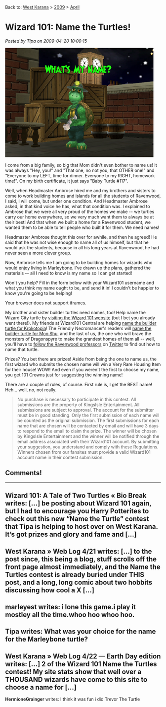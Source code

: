 Back to: [West Karana](/posts/westkarana.md) > [2009](/posts/2009/westkarana.md) > [April](./westkarana.md)
# Wizard 101: Name the Turtles!

*Posted by Tipa on 2009-04-20 10:00:15*

[![Name the Marleybone Turtle!](../../../uploads/2009/04/builderturtle.jpg "Name the Marleybone Turtle!")](../../../index.php/2009/04/20/wizard-101-name-the-marleybone-turtle/builderturtle/)

I come from a big family, so big that Mom didn't even bother to name us! It was always "Hey, you!" and "That one, no not you, that OTHER one!" and "Everyone to my LEFT, time for dinner. Everyone to my RIGHT, homework time!". On my birth certificate, it just says "Baby Turtle #117".

Well, when Headmaster Ambrose hired me and my brothers and sisters to come to work building homes and islands for all the students of Ravenwood, I said, I will come, but under one condition. And Headmaster Ambrose asked, in that kind voice he has, what that condition was. I explained to Ambrose that we were all very proud of the homes we make -- we turtles carry our home everywhere, so we very much want them to always be at their best! And that when we built a home for a Ravenwood student, we wanted them to be able to tell people who built it for them. We need names!

Headmaster Ambrose thought this over for awhile, and then he agreed! He said that he was not wise enough to name all of us himself, but that he would ask the students, because in all his long years at Ravenwood, he had never seen a more clever group.

Now, Ambrose tells me I am going to be building homes for wizards who would enjoy living in Marleybone. I've drawn up the plans, gathered the materials -- all I need to know is my name so I can get started!

Won't you help? Fill in the form below with your Wizard101 username and what you think my name ought to be, and send it in! I couldn't be happier to know you're going to be helping!



Your browser does not support iframes.





My brother and sister builder turtles need names, too! Help name the Wizard City turtle by [visiting the Wizard 101 website](https://www.wizard101.com/site/home2/wizard101/page_8ad6a4041fea461f01207c374f82158a) (but I bet you already went there!). My friends at Wizard101 Central are helping [name the builder turtle for Krokotopia](https://www.wizard101.com/site/home2/wizard101/page_8ad6a4041fea461f01207c374f82158a)! The Friendly Necromancer's readers will [name the builder turtle for Moo Shu](http://thefriendlynecromancer.blogspot.com/), and the last of us, the one who will brave the monsters of Dragonspyre to make the grandest homes of them all -- well, you'll have to [follow the Ravenwood professors](http://twitter.com/Wizard101) on [Twitter](http://twitter.com) to find out how to name that turtle.

Prizes? You bet there are prizes! Aside from being the one to name us, the first wizard who submits the chosen name will win a Very Rare Housing Item for their house! WOW! And even if you weren't the first to choose my name, you get 101 Crowns just for suggesting the winning name!

There are a couple of rules, of course. First rule is, I get the BEST name! Heh... well, no, not really.

> No purchase is necessary to participate in this contest.
All submissions are the property of KingsIsle Entertainment.
All submissions are subject to approval.
The account for the submitter must be in good standing.
Only the first submission of each name will be counted as the original submission.
The first submissions for each name that are chosen will be contacted by email and will have 3 days to respond to the email to claim the prize. The winner will be chosen by KingsIsle Entertainment and the winner will be notified through the email address associated with their Wizard101 account. By submitting your suggestion, you understand and comply with these Regulations. Winners chosen from our fansites must provide a valid Wizard101 account name in their contest submission.



## Comments!
---
**Wizard 101: A Tale of Two Turtles &laquo; Bio Break** writes: [...] be posting about Wizard 101 again, but I had to encourage you Harry Potterites to check out this new &#8220;Name the Turtle&#8221; contest that Tipa is helping to host over on West Karana.  It&#8217;s got prizes and glory and fame and [...]
---
**West Karana » Web Log 4/21** writes: [...] to the post since, this being a blog, stuff scrolls off the front page almost immediately, and the Name the Turtles contest is already buried under THIS post, and a long, long comic about two hobbits discussing how cool a X [...]
---
**marleyest** writes: i lone this game.i play it mostley all the time.whoo hoo whoo hoo.
---
**Tipa** writes: What was your choice for the name for the Marleybone turtle?
---
**West Karana » Web Log 4/22 &#8212; Earth Day edition** writes: [...] 2 of the Wizard 101 Name the Turtles contest! My site stats show that well over a THOUSAND wizards have come to this site to choose a name for [...]
---
**HermioneGrainger** writes: I think it was fun i did Trevor The Turtle
